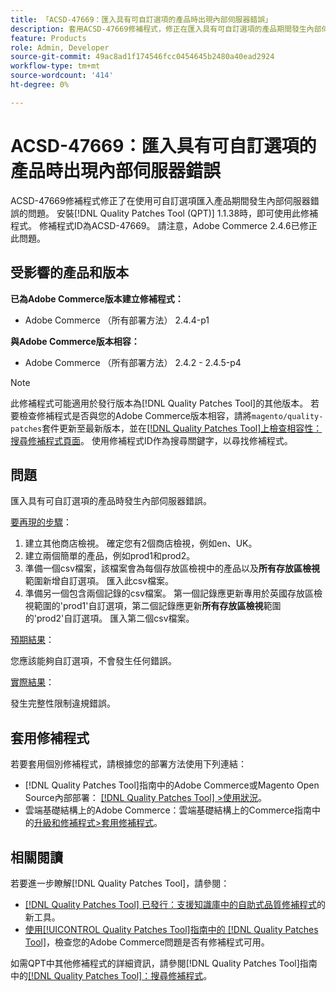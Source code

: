 ```yaml
---
title: 「ACSD-47669：匯入具有可自訂選項的產品時出現內部伺服器錯誤」
description: 套用ACSD-47669修補程式，修正在匯入具有可自訂選項的產品期間發生內部伺服器錯誤的Adobe Commerce問題。
feature: Products
role: Admin, Developer
source-git-commit: 49ac8ad1f174546fcc0454645b2480a40ead2924
workflow-type: tm+mt
source-wordcount: '414'
ht-degree: 0%

---
```


# ACSD-47669：匯入具有可自訂選項的產品時出現內部伺服器錯誤

ACSD-47669修補程式修正了在使用可自訂選項匯入產品期間發生內部伺服器錯誤的問題。 安裝[!DNL Quality Patches Tool (QPT)] 1.1.38時，即可使用此修補程式。 修補程式ID為ACSD-47669。 請注意，Adobe Commerce 2.4.6已修正此問題。

## 受影響的產品和版本

**已為Adobe Commerce版本建立修補程式：**

* Adobe Commerce （所有部署方法） 2.4.4-p1

**與Adobe Commerce版本相容：**

* Adobe Commerce （所有部署方法） 2.4.2 - 2.4.5-p4

>[!NOTE]
>
>此修補程式可能適用於發行版本為[!DNL Quality Patches Tool]的其他版本。 若要檢查修補程式是否與您的Adobe Commerce版本相容，請將`magento/quality-patches`套件更新至最新版本，並在[[!DNL Quality Patches Tool]上檢查相容性：搜尋修補程式頁面](https://experienceleague.adobe.com/tools/commerce-quality-patches/index.html)。 使用修補程式ID作為搜尋關鍵字，以尋找修補程式。

## 問題

匯入具有可自訂選項的產品時發生內部伺服器錯誤。

<u>要再現的步驟</u>：

1. 建立其他商店檢視。 確定您有2個商店檢視，例如en、UK。
1. 建立兩個簡單的產品，例如prod1和prod2。
1. 準備一個csv檔案，該檔案會為每個存放區檢視中的產品以及&#x200B;**所有存放區檢視**&#x200B;範圍新增自訂選項。 匯入此csv檔案。
1. 準備另一個包含兩個記錄的csv檔案。 第一個記錄應更新專用於英國存放區檢視範圍的&#39;prod1&#39;自訂選項，第二個記錄應更新&#x200B;**所有存放區檢視**&#x200B;範圍的&#39;prod2&#39;自訂選項。 匯入第二個csv檔案。

<u>預期結果</u>：

您應該能夠自訂選項，不會發生任何錯誤。

<u>實際結果</u>：

發生完整性限制違規錯誤。

## 套用修補程式

若要套用個別修補程式，請根據您的部署方法使用下列連結：

* [!DNL Quality Patches Tool]指南中的Adobe Commerce或Magento Open Source內部部署： [[!DNL Quality Patches Tool] >使用狀況](https://experienceleague.adobe.com/docs/commerce-operations/tools/quality-patches-tool/usage.html)。
* 雲端基礎結構上的Adobe Commerce：雲端基礎結構上的Commerce指南中的[升級和修補程式>套用修補程式](https://experienceleague.adobe.com/docs/commerce-cloud-service/user-guide/develop/upgrade/apply-patches.html)。

## 相關閱讀

若要進一步瞭解[!DNL Quality Patches Tool]，請參閱：

* [[!DNL Quality Patches Tool] 已發行：支援知識庫中的自助式品質修補程式](https://experienceleague.adobe.com/en/docs/commerce-knowledge-base/kb/announcements/commerce-announcements/magento-quality-patches-released-new-tool-to-self-serve-quality-patches)的新工具。
* [使用[!UICONTROL Quality Patches Tool]指南中的 [!DNL Quality Patches Tool]](/help/tools/quality-patches-tool/patches-available-in-qpt/check-patch-for-magento-issue-with-magento-quality-patches.md)，檢查您的Adobe Commerce問題是否有修補程式可用。


如需QPT中其他修補程式的詳細資訊，請參閱[!DNL Quality Patches Tool]指南中的[[!DNL Quality Patches Tool]：搜尋修補程式](https://experienceleague.adobe.com/tools/commerce-quality-patches/index.html)。
